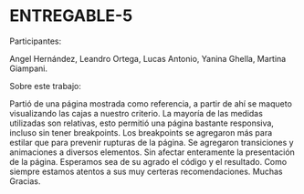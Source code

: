 # ENTREGABLE-5

Participantes:

Angel Hernández,
Leandro Ortega,
Lucas Antonio,
Yanina Ghella,
Martina Giampani.


Sobre este trabajo:

Partió de una página mostrada como referencia, a partir de ahí se maqueto visualizando las cajas a nuestro criterio.
La mayoría de las medidas utilizadas son relativas, esto permitió una página bastante responsiva, incluso sin tener breakpoints.
Los breakpoints se agregaron más para estilar que para prevenir rupturas de la página.
Se agregaron transiciones y animaciones a diversos elementos. Sin afectar enteramente la presentación de la página. 
Esperamos sea de su agrado el código y el resultado.
Como siempre estamos atentos a sus muy certeras recomendaciones. 
Muchas Gracias.
